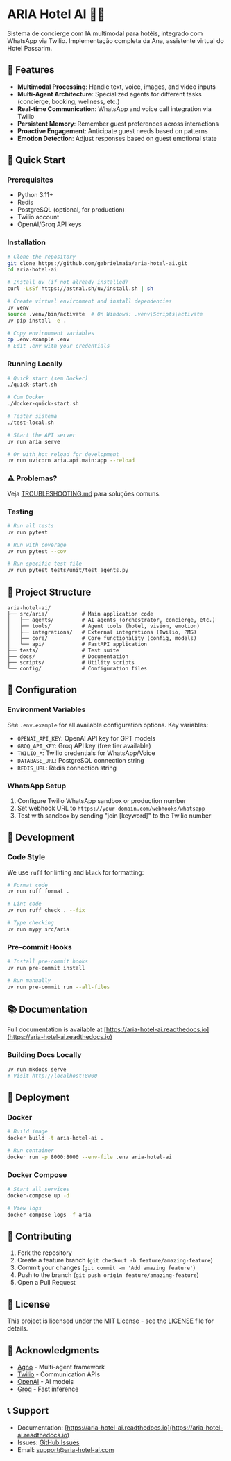 # ARIA Hotel AI 🏨🤖

Sistema de concierge com IA multimodal para hotéis, integrado com WhatsApp via Twilio. Implementação completa da Ana, assistente virtual do Hotel Passarim.

## 🌟 Features

- **Multimodal Processing**: Handle text, voice, images, and video inputs
- **Multi-Agent Architecture**: Specialized agents for different tasks (concierge, booking, wellness, etc.)
- **Real-time Communication**: WhatsApp and voice call integration via Twilio
- **Persistent Memory**: Remember guest preferences across interactions
- **Proactive Engagement**: Anticipate guest needs based on patterns
- **Emotion Detection**: Adjust responses based on guest emotional state

## 🚀 Quick Start

### Prerequisites

- Python 3.11+
- Redis
- PostgreSQL (optional, for production)
- Twilio account
- OpenAI/Groq API keys

### Installation

```bash
# Clone the repository
git clone https://github.com/gabrielmaia/aria-hotel-ai.git
cd aria-hotel-ai

# Install uv (if not already installed)
curl -LsSf https://astral.sh/uv/install.sh | sh

# Create virtual environment and install dependencies
uv venv
source .venv/bin/activate  # On Windows: .venv\Scripts\activate
uv pip install -e .

# Copy environment variables
cp .env.example .env
# Edit .env with your credentials
```

### Running Locally

```bash
# Quick start (sem Docker)
./quick-start.sh

# Com Docker
./docker-quick-start.sh

# Testar sistema
./test-local.sh

# Start the API server
uv run aria serve

# Or with hot reload for development
uv run uvicorn aria.api.main:app --reload
```

### ⚠️ Problemas? 
Veja [TROUBLESHOOTING.md](TROUBLESHOOTING.md) para soluções comuns.

### Testing

```bash
# Run all tests
uv run pytest

# Run with coverage
uv run pytest --cov

# Run specific test file
uv run pytest tests/unit/test_agents.py
```

## 📁 Project Structure

```
aria-hotel-ai/
├── src/aria/           # Main application code
│   ├── agents/         # AI agents (orchestrator, concierge, etc.)
│   ├── tools/          # Agent tools (hotel, vision, emotion)
│   ├── integrations/   # External integrations (Twilio, PMS)
│   ├── core/           # Core functionality (config, models)
│   └── api/            # FastAPI application
├── tests/              # Test suite
├── docs/               # Documentation
├── scripts/            # Utility scripts
└── config/             # Configuration files
```

## 🔧 Configuration

### Environment Variables

See `.env.example` for all available configuration options. Key variables:

- `OPENAI_API_KEY`: OpenAI API key for GPT models
- `GROQ_API_KEY`: Groq API key (free tier available)
- `TWILIO_*`: Twilio credentials for WhatsApp/Voice
- `DATABASE_URL`: PostgreSQL connection string
- `REDIS_URL`: Redis connection string

### WhatsApp Setup

1. Configure Twilio WhatsApp sandbox or production number
2. Set webhook URL to `https://your-domain.com/webhooks/whatsapp`
3. Test with sandbox by sending "join [keyword]" to the Twilio number

## 🧪 Development

### Code Style

We use `ruff` for linting and `black` for formatting:

```bash
# Format code
uv run ruff format .

# Lint code
uv run ruff check . --fix

# Type checking
uv run mypy src/aria
```

### Pre-commit Hooks

```bash
# Install pre-commit hooks
uv run pre-commit install

# Run manually
uv run pre-commit run --all-files
```

## 📚 Documentation

Full documentation is available at [https://aria-hotel-ai.readthedocs.io](https://aria-hotel-ai.readthedocs.io)

### Building Docs Locally

```bash
uv run mkdocs serve
# Visit http://localhost:8000
```

## 🚀 Deployment

### Docker

```bash
# Build image
docker build -t aria-hotel-ai .

# Run container
docker run -p 8000:8000 --env-file .env aria-hotel-ai
```

### Docker Compose

```bash
# Start all services
docker-compose up -d

# View logs
docker-compose logs -f aria
```

## 🤝 Contributing

1. Fork the repository
2. Create a feature branch (`git checkout -b feature/amazing-feature`)
3. Commit your changes (`git commit -m 'Add amazing feature'`)
4. Push to the branch (`git push origin feature/amazing-feature`)
5. Open a Pull Request

## 📄 License

This project is licensed under the MIT License - see the [LICENSE](LICENSE) file for details.

## 🙏 Acknowledgments

- [Agno](https://agno.dev) - Multi-agent framework
- [Twilio](https://twilio.com) - Communication APIs
- [OpenAI](https://openai.com) - AI models
- [Groq](https://groq.com) - Fast inference

## 📞 Support

- Documentation: [https://aria-hotel-ai.readthedocs.io](https://aria-hotel-ai.readthedocs.io)
- Issues: [GitHub Issues](https://github.com/gabrielmaia/aria-hotel-ai/issues)
- Email: support@aria-hotel-ai.com
